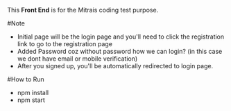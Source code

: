 This **Front End** is for the Mitrais coding test purpose.

#Note
- Initial page will be the login page and you'll need to click the registration link to go to the registration page
- Added Password coz without password how we can login? (in this case we dont have email or mobile verification)
- After you signed up, you'll be automatically redirected to login page.

#How to Run
- npm install
- npm start